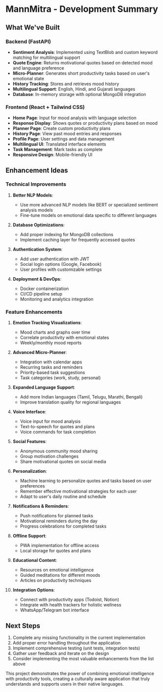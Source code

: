 # MannMitra - Development Summary

## What We've Built

### Backend (FastAPI)
- **Sentiment Analysis**: Implemented using TextBlob and custom keyword matching for multilingual support
- **Quote Engine**: Returns motivational quotes based on detected mood and language preference
- **Micro-Planner**: Generates short productivity tasks based on user's emotional state
- **History Tracking**: Stores and retrieves mood history
- **Multilingual Support**: English, Hindi, and Gujarati languages
- **Database**: In-memory storage with optional MongoDB integration

### Frontend (React + Tailwind CSS)
- **Home Page**: Input for mood analysis with language selection
- **Response Display**: Shows quotes or productivity plans based on mood
- **Planner Page**: Create custom productivity plans
- **History Page**: View past mood entries and responses
- **Profile Page**: User settings and data management
- **Multilingual UI**: Translated interface elements
- **Task Management**: Mark tasks as complete
- **Responsive Design**: Mobile-friendly UI

## Enhancement Ideas

### Technical Improvements
1. **Better NLP Models**: 
   - Use more advanced NLP models like BERT or specialized sentiment analysis models
   - Fine-tune models on emotional data specific to different languages

2. **Database Optimizations**:
   - Add proper indexing for MongoDB collections
   - Implement caching layer for frequently accessed quotes

3. **Authentication System**:
   - Add user authentication with JWT
   - Social login options (Google, Facebook)
   - User profiles with customizable settings

4. **Deployment & DevOps**:
   - Docker containerization
   - CI/CD pipeline setup
   - Monitoring and analytics integration

### Feature Enhancements

1. **Emotion Tracking Visualizations**:
   - Mood charts and graphs over time
   - Correlate productivity with emotional states
   - Weekly/monthly mood reports

2. **Advanced Micro-Planner**:
   - Integration with calendar apps
   - Recurring tasks and reminders
   - Priority-based task suggestions
   - Task categories (work, study, personal)

3. **Expanded Language Support**:
   - Add more Indian languages (Tamil, Telugu, Marathi, Bengali)
   - Improve translation quality for regional languages

4. **Voice Interface**:
   - Voice input for mood analysis
   - Text-to-speech for quotes and plans
   - Voice commands for task completion

5. **Social Features**:
   - Anonymous community mood sharing
   - Group motivation challenges
   - Share motivational quotes on social media

6. **Personalization**:
   - Machine learning to personalize quotes and tasks based on user preferences
   - Remember effective motivational strategies for each user
   - Adapt to user's daily routine and schedule

7. **Notifications & Reminders**:
   - Push notifications for planned tasks
   - Motivational reminders during the day
   - Progress celebrations for completed tasks

8. **Offline Support**:
   - PWA implementation for offline access
   - Local storage for quotes and plans

9. **Educational Content**:
   - Resources on emotional intelligence
   - Guided meditations for different moods
   - Articles on productivity techniques

10. **Integration Options**:
    - Connect with productivity apps (Todoist, Notion)
    - Integrate with health trackers for holistic wellness
    - WhatsApp/Telegram bot interface

## Next Steps
1. Complete any missing functionality in the current implementation
2. Add proper error handling throughout the application
3. Implement comprehensive testing (unit tests, integration tests)
4. Gather user feedback and iterate on the design
5. Consider implementing the most valuable enhancements from the list above

This project demonstrates the power of combining emotional intelligence with productivity tools, creating a culturally aware application that truly understands and supports users in their native languages.
